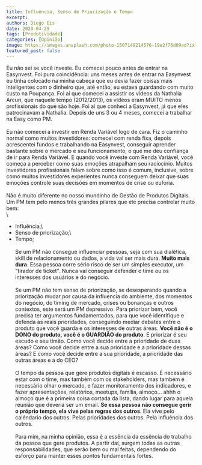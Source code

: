 ```yaml
---
title: Influência, Senso de Priorização e Tempo
excerpt: 
authors: Diego Eis
date: 2020-04-29
tags: [Produtividade]
categories: [Opinião]
image: https://images.unsplash.com/photo-1507149214576-19e2f76d09ad?ixlib=rb-1.2.1&ixid=eyJhcHBfaWQiOjEyMDd9&auto=format&fit=crop&w=1500&q=80
featured_post: false
---
```


Eu não sei se você investe. Eu comecei pouco antes de entrar na
Easynvest. Foi pura coincidência: uns meses antes de entrar na Easynvest
eu tinha colocado na minha cabeça que eu devia fazer coisas mais
inteligentes com o dinheiro que, até então, eu estava guardando com
muito custo na Poupança. Foi aí que comecei a assistir os vídeos da
Nathalia Arcuri, que naquele tempo (2012/2013), os vídeos eram MUITO
menos profissionais do que são hoje. Foi aí que conheci a Easynvest, já
que eles patrocinavam a Nathalia. Depois de uns 3 ou 4 meses, comecei a
trabalhar na Easy como PM.\
\
Eu não comecei a investir em Renda Variável logo de cara. Fiz o caminho
normal como muitos investidores: comecei com renda fixa, depois
acrescentei fundos e trabalhando na Easynvest, conseguir aprender
bastante sobre o mercado e seu funcionamento, o que me deu confiança de
ir para Renda Variável. E quando você investe com Renda Variável, você
começa a perceber como suas emoções atrapalham seu raciocínio. Muitos
investidores profissionais falam sobre como isso é comum, inclusive,
sobre como muitos investidores experientes nunca conseguem deixar que
suas emoções controle suas decisões em momentos de crise ou euforia.\
\
Não é muito diferente no nosso mundinho de Gestão de Produtos Digitais.
Um PM tem pelo menos três grandes pilares que ele precisa controlar
muito bem:\
\
- Influência;\
- Senso de priorização;\
- Tempo;\
\
Se um PM não consegue influenciar pessoas, seja com sua dialética, skill
de relacionamento ou dados, a vida vai ser mais dura. **Muito mais
dura**. Essa pessoa corre sério risco de ser um simples executor, um
\"tirador de ticket\". Nunca vai conseguir defender o time ou os
interesses dos usuários e do negócio.\
\
Se um PM não tem senso de priorização, se desesperando quando a
priorização mudar por causa da influencia do ambiente, dos momentos do
negócio, do timing de mercado, crises ou bonanças e outros contextos,
este será um PM depressivo. Para priorizar bem, você precisa ter
argumentos fundamentados, para que você identifique e defenda as reais
prioridades, conseguindo mediar debates entre o produto que você guarda
e os interesses de outras áreas. **Você não é o DONO do produto, você é
o GUARDIÃO do produto**. E priorizar é seu escudo e seu timão. Como você
decide entre a prioridade de duas áreas? Como você decide entre a sua
prioridade e a prioridade dessas áreas? E como você decide entre a sua
prioridade, a prioridade das outras áreas e a do CEO?\
\
O tempo da pessoa que gere produtos digitais é escasso. É necessário
estar com o time, mas também com os stakeholders, mas também é
necessário olhar o mercado, e fazer monitoramento dos indicadores, e
fazer apresentações, relatórios, meetups, família, almoço\... ahhh o
almoço que é a primeira coisa cortada da lista, dando lugar para aquela
reunião que deveria ser um email. **Se essa pessoa não consegue gerir o
próprio tempo, ela vive pelas regras dos outros**. Ela vive pelo
caléndario dos outros. Pelas prioridades dos outros. Pela influência dos
outros.\
\
Para mim, na minha opinião, essa é a essência da essência do trabalho da
pessoa que gere produtos. A partir daí, surgem todas as outras
responsabilidades, que serão bem ou mal feitas, dependendo do esforço
para manter esses pontos fundamentais fortes.